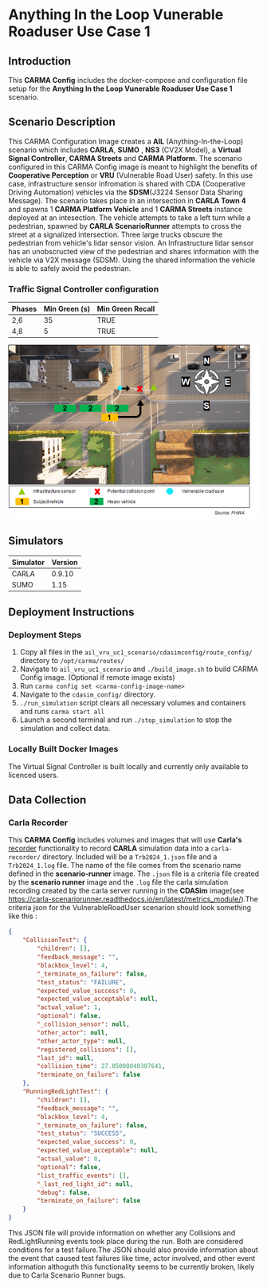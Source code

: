 # Anything In the Loop Vunerable Roaduser Use Case 1

## Introduction

This **CARMA Config** includes the docker-compose and configuration file setup for the **Anything In the Loop Vunerable Roaduser Use Case 1** scenario.

## Scenario Description

This CARMA Configuration Image creates a **AIL** (Anything-In-the-Loop) scenario which includes **CARLA**, **SUMO** , **NS3** (CV2X Model), a **Virtual Signal Controller**, **CARMA Streets** and **CARMA Platform**. The scenario configured in this CARMA Config image is meant to highlight the benefits of **Cooperative Perception**  or **VRU** (Vulnerable Road User) safety. In this use case, infrastructure sensor infromation is shared with CDA (Cooperative Driving Automation) vehicles via the **SDSM**(J3224 Sensor Data Sharing Message). The scenario takes place in an intersection in **CARLA Town 4** and spawns 1 **CARMA Platform Vehicle** and 1 **CARMA Streets** instance deployed at an intesection. The vehicle attempts to take a left turn while a pedestrian, spawned by **CARLA ScenarioRunner** attempts to cross the street at a signalized intersection. Three large trucks obscure the  pedestrian from vehicle's lidar sensor vision. An Infrastructure lidar sensor has an unobscructed view of the pedestrian and shares information with the vehicle via V2X message (SDSM). Using the shared information the vehicle is able to safely avoid the pedestrian.

### Traffic Signal Controller configuration
| Phases | Min Green (s) | Min Green Recall |
| ----------| ----------- |--------- |
| 2,6 | 35 | TRUE |
| 4,8 | 5 | TRUE|

![Alt text](docs/scenario_diagram.png)

## Simulators

| Simulator      | Version |
| ----------- | ----------- |
| CARLA      | 0.9.10       |
| SUMO      | 1.15       |

## Deployment Instructions
### Deployment Steps
1) Copy all files in the `ail_vru_uc1_scenario/cdasimconfig/route_config/` directory to `/opt/carma/routes/`
2) Navigate to `ail_vru_uc1_scenario` and `./build_image.sh` to build CARMA Config image. (Optional if remote image exists)
3) Run `carma config set <carma-config-image-name>`
4) Navigate to the `cdasim_config/` directory.
5) `./run_simulation` script clears all necessary volumes and containers and runs `carma start all`
6) Launch a second terminal and run `./stop_simulation` to stop the simulation and collect data.
### Locally Built Docker Images
The Virtual Signal Controller is built locally and currently only available to licenced users.

## Data Collection
### Carla Recorder
This **CARMA Config** includes volumes and images that will use **Carla's** [recorder](https://carla.readthedocs.io/en/0.9.10/adv_recorder/) functionality to record **CARLA** simulation data into a `carla-recorder/` directory. Included will be a `Trb2024_1.json` file and a `Trb2024_1.log` file. The name of the file comes from the scenario name defined in the **scenario-runner** image. The `.json` file is a criteria file created by the **scenario runner** image and the `.log` file the carla simulation recording created by the carla server running in the **CDASim** image(see https://carla-scenariorunner.readthedocs.io/en/latest/metrics_module/).The criteria json for the VulnerableRoadUser scenarion should look something like this :
```json
{
    "CollisionTest": {
        "children": [],
        "feedback_message": "",
        "blackbox_level": 4,
        "_terminate_on_failure": false,
        "test_status": "FAILURE",
        "expected_value_success": 0,
        "expected_value_acceptable": null,
        "actual_value": 1,
        "optional": false,
        "_collision_sensor": null,
        "other_actor": null,
        "other_actor_type": null,
        "registered_collisions": [],
        "last_id": null,
        "collision_time": 27.05000040307641,
        "terminate_on_failure": false
    },
    "RunningRedLightTest": {
        "children": [],
        "feedback_message": "",
        "blackbox_level": 4,
        "_terminate_on_failure": false,
        "test_status": "SUCCESS",
        "expected_value_success": 0,
        "expected_value_acceptable": null,
        "actual_value": 0,
        "optional": false,
        "list_traffic_events": [],
        "_last_red_light_id": null,
        "debug": false,
        "terminate_on_failure": false
    }
}
```
This JSON file will provide information on whether any Collisions and RedLightRunning events took place during the run. Both are considered conditions for a test failure.The JSON should also provide information about the event that caused test failures like time, actor involved, and other event information althoguth this functionality seems to be currently broken, likely due to Carla Scenario Runner bugs.

